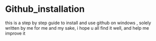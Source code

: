 # Github_installation

this is a step by step guide to install and use github on windows , solely written by me for me and my sake, i hope u all find it well, and help me improve it 
